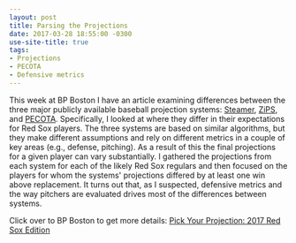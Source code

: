 ```yaml
---
layout: post
title: Parsing the Projections
date: 2017-03-28 18:55:00 -0300
use-site-title: true
tags:
- Projections
- PECOTA
- Defensive metrics
---
```


This week at BP Boston I have an article examining differences between the three major publicly available baseball projection systems: 
<a href = "http://steamerprojections.com/blog/about-2/" target = "_blank"> Steamer</a>, <a href = "http://www.fangraphs.com/blogs/2017-zips-projections-boston-red-sox/" target = "_blank"> ZiPS</a>, and <a href = "https://en.wikipedia.org/wiki/PECOTA" target = "_blank"> PECOTA</a>. 
Specifically, I looked at where they differ in their expectations for Red Sox players. The three systems are based on similar algorithms, but they
make different assumptions and rely on different metrics in a couple of key areas (e.g., defense, pitching). As a result of this the final 
projections for a given player can vary substantially. I gathered the projections from each system for each of the likely Red Sox regulars 
and then focused on the players for whom the systems' projections differed by at least one win above replacement. It turns out that, as I 
suspected, defensive metrics and the way pitchers are evaluated drives most of the differences between systems.

Click over to BP Boston to get more details: <a href = "http://boston.locals.baseballprospectus.com/2017/03/28/pick-your-projection-2017-red-sox-edition/" target = "_blank"> Pick Your Projection: 2017 Red Sox Edition</a>